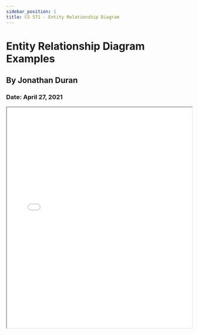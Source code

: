 ```yaml
---
sidebar_position: 1
title: CS 571 - Entity Relationship Diagram
---
```


# Entity Relationship Diagram Examples

## By Jonathan Duran

### Date: April 27, 2021

<iframe src="/pdf/CS542_EntityRelationshipDiagram.pdf" width="100%" height="600px"></iframe>
